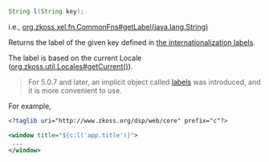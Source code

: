 ```java
String l(String key);
```

  
i.e.,
[org.zkoss.xel.fn.CommonFns#getLabel(java.lang.String)](https://www.zkoss.org/javadoc/latest/zk/org/zkoss/xel/fn/CommonFns.html#getLabel(java.lang.String))

Returns the label of the given key defined in [the internationalization labels]({{site.baseurl}}/zk_dev_ref/internationalization/labels).

The label is based on the current Locale
([org.zkoss.util.Locales#getCurrent()](https://www.zkoss.org/javadoc/latest/zk/org/zkoss/util/Locales.html#getCurrent())).

> For 5.0.7 and later, an implicit object called
> [labels](zuml_ref/EL_Expressions/Implicit_Objects/labels)
> was introduced, and it is more convenient to use.

For example,

```xml
<?taglib uri="http://www.zkoss.org/dsp/web/core" prefix="c"?>

<window title="${c:l('app.title')}">
 ...
</window>
```


